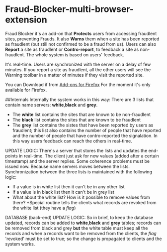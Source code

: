 # Fraud-Blocker-multi-browser-extension
Fraud Blocker it's an add-on that **Protects** users from accessing fraudlent sites, preventing Frauds. It also **Warns** them when a site has been reported as fraudlent (but still not confirmed to be a fraud from us). Users can also **Report** a site as fraudlent or **Contro-report**, to feedback a site as non-fraudlent. The whole system is based on users' feedback.

It's real-time. Users are synchronized with the server on a delay of few minutes. If you report a site as fraudlent, all the other users will see the Warning toolbar in a matter of minutes if they visit the reported site.

You can Download if from [Add-ons for Firefox](https://addons.mozilla.org/en-US/firefox/addon/fraud-blocker/)
For the moment it's only available for Firefox.


##Internals
Internally the system works in this way: 
There are 3 lists that contain name servers: **white**,**black** and **grey**.
* The **white** list contains the sites that are known to be non-fraudlent
* The **black** list contains the sites that are known to be fraudlent
* The **grey** list contains the sistes that have been reported by users as fraudlent; this list also contains the number of people that have reported and the number of people that have contro-reported the signalation. In this way users feedback can reach the others in real-time.

UPDATE LOGIC:
There's a server that stores the lists and updates the end-points in real-time.
The client just ask for new values (added after a certain timestamp) and the server replies.
Some coherence problems must be issued now. Because name servers moves between the lists.
Synchronization between the three lists is maintained with the following logic:
* If a value is in white list then it can't be in any other list
* If a value is in black list then it can't be in grey list
* What about the white list? How is it possible to remove values from there?
  *Special routine tells the clients what records are revoked from the white list (they have a _flag_)


DATABASE (back-end) UPDATE LOGIC:
So in brief, to keep the database updated, records can be added to **white**,**black** and **grey** tables;
records can be removed from black and grey **but** the white table must keep all the records and when a records want to be removed from the clients, the _flag_ 'revoked' must be set to true; so the change is propagated to clients and the system works.
